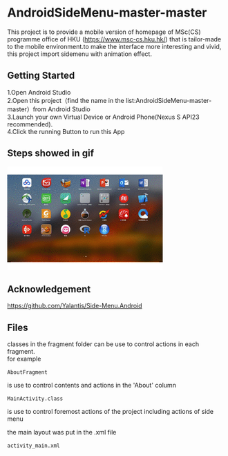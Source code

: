 
# AndroidSideMenu-master-master

This project is to provide a mobile version of homepage of MSc(CS) programme office  of   HKU (https://www.msc-cs.hku.hk/) that is tailor-made to the mobile environment.to make the interface more interesting and vivid, this project import sidemenu with animation effect.

## Getting Started
  1.Open Android Studio   
  2.Open this project（find the name in the list:AndroidSideMenu-master-master）from Android Studio   
  3.Launch your own Virtual Device or Android Phone(Nexus S API23 recommended).   
  4.Click the running Button to run this App  

## Steps showed in gif

![image](https://github.com/feitong530/ttt/blob/master/steps.gif)

## Acknowledgement
https://github.com/Yalantis/Side-Menu.Android  

## Files 
classes in the fragment folder can be use to control actions in each fragment.  
for example
```
AboutFragment
```
is use to control contents and actions in the 'About' column

```
MainActivity.class
```
is use to control foremost actions of the project including actions of side menu 

the main layout was put in the .xml file
```
activity_main.xml
```
